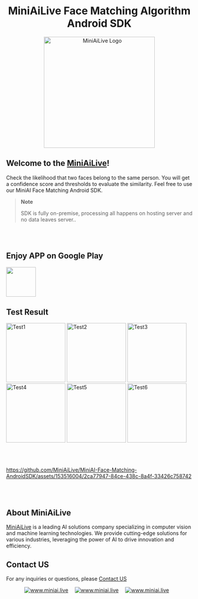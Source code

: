 <div align="center">
   <h1> MiniAiLive Face Matching Algorithm Android SDK </h1>
   <img src=https://www.miniai.live/wp-content/uploads/2023/03/logo_name-1-768x426.png alt="MiniAiLive Logo"
   width="300">
</div>

## Welcome to the [MiniAiLive](https://www.miniai.live/)!
Check the likelihood that two faces belong to the same person. You will get a confidence score and thresholds to evaluate the similarity. Feel free to use our MiniAI Face Matching Android SDK.


> **Note**
>
> SDK is fully on-premise, processing all happens on hosting server and no data leaves server..

<br></br>

## Enjoy APP on Google Play
<a href="https://play.google.com/store/apps/details?id=com.miniai.facematch" target="_blank">
  <img alt="" src="https://user-images.githubusercontent.com/125717930/230804673-17c99e7d-6a21-4a64-8b9e-a465142da148.png" height=80/>
</a>


## Test Result
<img src="https://github.com/MiniAiLive/MiniAI-Face-Matching-AndroidSDK/assets/153516004/3b07f850-0606-4d4a-b5cc-e9ed34c1f8e8" alt="Test1" width="160" />
<img src="https://github.com/MiniAiLive/MiniAI-Face-Matching-AndroidSDK/assets/153516004/22f41cbd-495b-4d63-b3ef-432da1ea6189" alt="Test2" width="160" />
<img src="https://github.com/MiniAiLive/MiniAI-Face-Matching-AndroidSDK/assets/153516004/9a63e231-54fc-4b7e-9d4e-64fe711ada03" alt="Test3" width="160" />
<img src="https://github.com/MiniAiLive/MiniAI-Face-Matching-AndroidSDK/assets/153516004/799b16d0-4560-409b-bf6b-3bb6ab3cb5cd" alt="Test4" width="160" />
<img src="https://github.com/MiniAiLive/MiniAI-Face-Matching-AndroidSDK/assets/153516004/ada074b6-9f7a-4584-bfe9-1fdf3504fce6" alt="Test5" width="160" />
<img src="https://github.com/MiniAiLive/MiniAI-Face-Matching-AndroidSDK/assets/153516004/078c688e-7cb2-4b5b-bf2a-6a97d17df2db" alt="Test6" width="160" />

<br></br>



https://github.com/MiniAiLive/MiniAI-Face-Matching-AndroidSDK/assets/153516004/2ca77947-84ce-438c-8a4f-33426c758742


<br></br>

## About MiniAiLive
[MiniAiLive](https://www.miniai.live/) is a leading AI solutions company specializing in computer vision and machine learning technologies. We provide cutting-edge solutions for various industries, leveraging the power of AI to drive innovation and efficiency.

## Contact US
For any inquiries or questions, please [Contact US](https://www.miniai.live/contact/)

<p align="center">
<a target="_blank" href="https://t.me/Contact_MiniAiLive"><img src="https://img.shields.io/badge/telegram-@MiniAiLive-blue.svg?logo=telegram" alt="www.miniai.live"></a>&emsp;
<a target="_blank" href="https://wa.me/+19162702374"><img src="https://img.shields.io/badge/whatsapp-MiniAiLive-blue.svg?logo=whatsapp" alt="www.miniai.live"></a>&emsp;
<a target="_blank" href="https://join.skype.com/invite/ltQEVDmVddTe"><img src="https://img.shields.io/badge/skype-MiniAiLive-blue.svg?logo=skype" alt="www.miniai.live"></a>&emsp;
</p>
